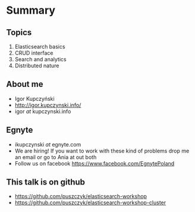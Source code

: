 Summary
=======


Topics
------

1. Elasticsearch basics
2. CRUD interface
3. Search and analytics
4. Distributed nature

About me
--------

* Igor Kupczyński
* http://igor.kupczynski.info/
* igor _at_ kupczynski.info


Egnyte
------

* ikupczynski _at_ egnyte.com
* We are hiring! If you want to work with these kind of problems drop
  me an email or go to Ania at out both
* Follow us on facebook https://www.facebook.com/EgnytePoland

This talk is on github
----------------------

* https://github.com/puszczyk/elasticsearch-workshop
* https://github.com/puszczyk/elasticsearch-workshop-cluster

